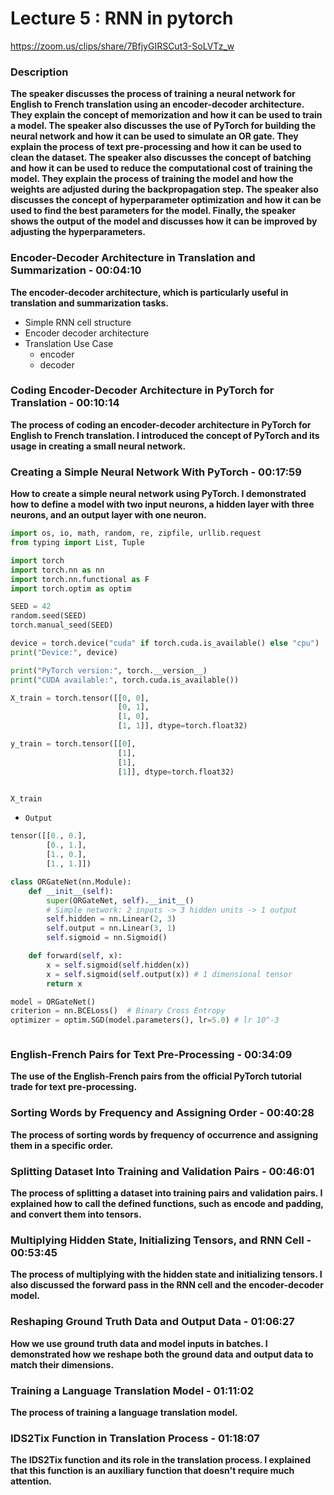 # Lecture 5 : RNN in pytorch

https://zoom.us/clips/share/7BfjyGIRSCut3-SoLVTz_w

### Description

**The speaker discusses the process of training a neural network for English to French translation using an encoder-decoder architecture. They explain the concept of memorization and how it can be used to train a model. The speaker also discusses the use of PyTorch for building the neural network and how it can be used to simulate an OR gate. They explain the process of text pre-processing and how it can be used to clean the dataset. The speaker also discusses the concept of batching and how it can be used to reduce the computational cost of training the model. They explain the process of training the model and how the weights are adjusted during the backpropagation step. The speaker also discusses the concept of hyperparameter optimization and how it can be used to find the best parameters for the model. Finally, the speaker shows the output of the model and discusses how it can be improved by adjusting the hyperparameters.**

### Encoder-Decoder Architecture in Translation and Summarization - 00:04:10

**The encoder-decoder architecture, which is particularly useful in translation and summarization tasks.**

- Simple RNN cell structure
- Encoder decoder architecture
- Translation Use Case
  - encoder
  - decoder

### Coding Encoder-Decoder Architecture in PyTorch for Translation - 00:10:14

**The process of coding an encoder-decoder architecture in PyTorch for English to French translation. I introduced the concept of PyTorch and its usage in creating a small neural network.**

### Creating a Simple Neural Network With PyTorch - 00:17:59

**How to create a simple neural network using PyTorch. I demonstrated how to define a model with two input neurons, a hidden layer with three neurons, and an output layer with one neuron.**

```python
import os, io, math, random, re, zipfile, urllib.request
from typing import List, Tuple

import torch
import torch.nn as nn
import torch.nn.functional as F
import torch.optim as optim

SEED = 42
random.seed(SEED)
torch.manual_seed(SEED)

device = torch.device("cuda" if torch.cuda.is_available() else "cpu")
print("Device:", device)
```

```python
print("PyTorch version:", torch.__version__)
print("CUDA available:", torch.cuda.is_available())
```

```python
X_train = torch.tensor([[0, 0],
                        [0, 1],
                        [1, 0],
                        [1, 1]], dtype=torch.float32)

y_train = torch.tensor([[0],
                        [1],
                        [1],
                        [1]], dtype=torch.float32)

```

```python

X_train


```

- `Output`

```python
tensor([[0., 0.],
        [0., 1.],
        [1., 0.],
        [1., 1.]])
```

```python
class ORGateNet(nn.Module):
    def __init__(self):
        super(ORGateNet, self).__init__()
        # Simple network: 2 inputs -> 3 hidden units -> 1 output
        self.hidden = nn.Linear(2, 3)
        self.output = nn.Linear(3, 1)
        self.sigmoid = nn.Sigmoid()

    def forward(self, x):
        x = self.sigmoid(self.hidden(x))
        x = self.sigmoid(self.output(x)) # 1 dimensional tensor
        return x
```

```python
model = ORGateNet()
criterion = nn.BCELoss()  # Binary Cross Entropy
optimizer = optim.SGD(model.parameters(), lr=5.0) # lr 10^-3
```

```python

```

### English-French Pairs for Text Pre-Processing - 00:34:09

**The use of the English-French pairs from the official PyTorch tutorial trade for text pre-processing.**

### Sorting Words by Frequency and Assigning Order - 00:40:28

**The process of sorting words by frequency of occurrence and assigning them in a specific order.**

### Splitting Dataset Into Training and Validation Pairs - 00:46:01

**The process of splitting a dataset into training pairs and validation pairs. I explained how to call the defined functions, such as encode and padding, and convert them into tensors.**

### Multiplying Hidden State, Initializing Tensors, and RNN Cell - 00:53:45

**The process of multiplying with the hidden state and initializing tensors. I also discussed the forward pass in the RNN cell and the encoder-decoder model.**

### Reshaping Ground Truth Data and Output Data - 01:06:27

**How we use ground truth data and model inputs in batches. I demonstrated how we reshape both the ground data and output data to match their dimensions.**

### Training a Language Translation Model - 01:11:02

**The process of training a language translation model.**

### IDS2Tix Function in Translation Process - 01:18:07

**The IDS2Tix function and its role in the translation process. I explained that this function is an auxiliary function that doesn't require much attention.**
